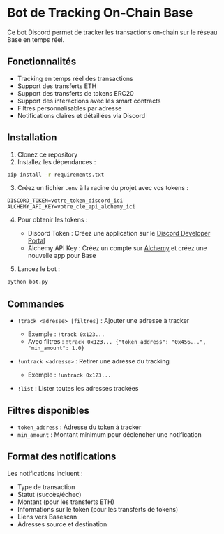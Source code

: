 # Bot de Tracking On-Chain Base

Ce bot Discord permet de tracker les transactions on-chain sur le réseau Base en temps réel.

## Fonctionnalités

- Tracking en temps réel des transactions
- Support des transferts ETH
- Support des transferts de tokens ERC20
- Support des interactions avec les smart contracts
- Filtres personnalisables par adresse
- Notifications claires et détaillées via Discord

## Installation

1. Clonez ce repository
2. Installez les dépendances :
```bash
pip install -r requirements.txt
```

3. Créez un fichier `.env` à la racine du projet avec vos tokens :
```
DISCORD_TOKEN=votre_token_discord_ici
ALCHEMY_API_KEY=votre_cle_api_alchemy_ici
```

4. Pour obtenir les tokens :
   - Discord Token : Créez une application sur le [Discord Developer Portal](https://discord.com/developers/applications)
   - Alchemy API Key : Créez un compte sur [Alchemy](https://www.alchemy.com/) et créez une nouvelle app pour Base

5. Lancez le bot :
```bash
python bot.py
```

## Commandes

- `!track <adresse> [filtres]` : Ajouter une adresse à tracker
  - Exemple : `!track 0x123...`
  - Avec filtres : `!track 0x123... {"token_address": "0x456...", "min_amount": 1.0}`

- `!untrack <adresse>` : Retirer une adresse du tracking
  - Exemple : `!untrack 0x123...`

- `!list` : Lister toutes les adresses trackées

## Filtres disponibles

- `token_address` : Adresse du token à tracker
- `min_amount` : Montant minimum pour déclencher une notification

## Format des notifications

Les notifications incluent :
- Type de transaction
- Statut (succès/échec)
- Montant (pour les transferts ETH)
- Informations sur le token (pour les transferts de tokens)
- Liens vers Basescan
- Adresses source et destination 